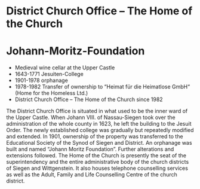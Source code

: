 # District Church Office – The Home of the Church
# Johann-Moritz-Foundation

* Medieval wine cellar at the Upper Castle
* 1643-1771 Jesuiten-College
* 1901-1978 orphanage
* 1978-1982 Transfer of ownership to “Heimat für die Heimatlose GmbH“ (Home for the Homeless Ltd.) 
* District Church Office – The Home of the Church since 1982

The District Church Office is situated in what used to be the inner ward of the Upper Castle. When Johann VIII. of Nassau-Siegen took over the administration of the whole county in 1623, he left the building to the Jesuit Order. The newly established college was gradually but repeatedly modified and extended. In 1901, ownership of the property was transferred to the Educational Society of the Synod of Siegen and District. An orphanage was built and named “Johann Moritz Foundation”. Further alterations and extensions followed. The Home of the Church is presently the seat of the superintendency and the entire administrative body of the church districts of Siegen and Wittgenstein. It also houses telephone counselling services as well as the Adult, Family and Life Counselling Centre of the church district.
